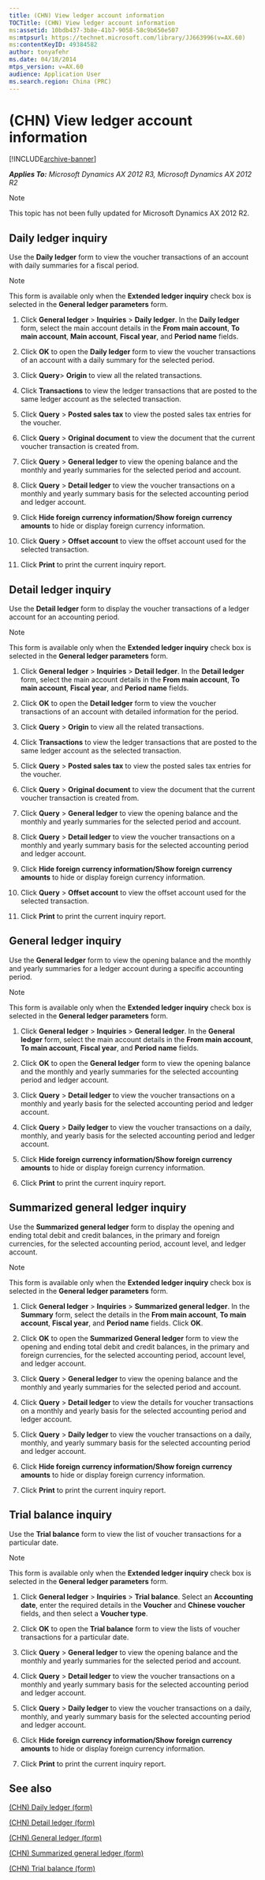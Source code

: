 ```yaml
---
title: (CHN) View ledger account information
TOCTitle: (CHN) View ledger account information
ms:assetid: 10bdb437-3b8e-41b7-9058-58c9b650e507
ms:mtpsurl: https://technet.microsoft.com/library/JJ663996(v=AX.60)
ms:contentKeyID: 49384582
author: tonyafehr
ms.date: 04/18/2014
mtps_version: v=AX.60
audience: Application User
ms.search.region: China (PRC)
---
```


# (CHN) View ledger account information 


[!INCLUDE[archive-banner](includes/archive-banner.md)]


_**Applies To:** Microsoft Dynamics AX 2012 R3, Microsoft Dynamics AX 2012 R2_


> [!NOTE]
> <P>This topic has not been fully updated for Microsoft Dynamics AX 2012 R2.</P>



## Daily ledger inquiry

Use the **Daily ledger** form to view the voucher transactions of an account with daily summaries for a fiscal period.


> [!NOTE]
> <P>This form is available only when the <STRONG>Extended ledger inquiry</STRONG> check box is selected in the <STRONG>General ledger parameters</STRONG> form.</P>



1.  Click **General ledger** \> **Inquiries** \> **Daily ledger**. In the **Daily ledger** form, select the main account details in the **From main account**, **To main account**, **Main account**, **Fiscal year**, and **Period name** fields.

2.  Click **OK** to open the **Daily ledger** form to view the voucher transactions of an account with a daily summary for the selected period.

3.  Click **Query**\> **Origin** to view all the related transactions.

4.  Click **Transactions** to view the ledger transactions that are posted to the same ledger account as the selected transaction.

5.  Click **Query** \> **Posted sales tax** to view the posted sales tax entries for the voucher.

6.  Click **Query** \> **Original document** to view the document that the current voucher transaction is created from.

7.  Click **Query** \> **General ledger** to view the opening balance and the monthly and yearly summaries for the selected period and account.

8.  Click **Query** \> **Detail ledger** to view the voucher transactions on a monthly and yearly summary basis for the selected accounting period and ledger account.

9.  Click **Hide foreign currency information/Show foreign currency amounts** to hide or display foreign currency information.

10. Click **Query** \> **Offset account** to view the offset account used for the selected transaction.

11. Click **Print** to print the current inquiry report.

## Detail ledger inquiry

Use the **Detail ledger** form to display the voucher transactions of a ledger account for an accounting period.


> [!NOTE]
> <P>This form is available only when the <STRONG>Extended ledger inquiry</STRONG> check box is selected in the <STRONG>General ledger parameters</STRONG> form.</P>



1.  Click **General ledger** \> **Inquiries** \> **Detail ledger**. In the **Detail ledger** form, select the main account details in the **From main account**, **To main account**, **Fiscal year**, and **Period name** fields.

2.  Click **OK** to open the **Detail ledger** form to view the voucher transactions of an account with detailed information for the period.

3.  Click **Query** \> **Origin** to view all the related transactions.

4.  Click **Transactions** to view the ledger transactions that are posted to the same ledger account as the selected transaction.

5.  Click **Query** \> **Posted sales tax** to view the posted sales tax entries for the voucher.

6.  Click **Query** \> **Original document** to view the document that the current voucher transaction is created from.

7.  Click **Query** \> **General ledger** to view the opening balance and the monthly and yearly summaries for the selected period and account.

8.  Click **Query** \> **Detail ledger** to view the voucher transactions on a monthly and yearly summary basis for the selected accounting period and ledger account.

9.  Click **Hide foreign currency information/Show foreign currency amounts** to hide or display foreign currency information.

10. Click **Query** \> **Offset account** to view the offset account used for the selected transaction.

11. Click **Print** to print the current inquiry report.

## General ledger inquiry

Use the **General ledger** form to view the opening balance and the monthly and yearly summaries for a ledger account during a specific accounting period.


> [!NOTE]
> <P>This form is available only when the <STRONG>Extended ledger inquiry</STRONG> check box is selected in the <STRONG>General ledger parameters</STRONG> form.</P>



1.  Click **General ledger** \> **Inquiries** \> **General ledger**. In the **General ledger** form, select the main account details in the **From main account**, **To main account**, **Fiscal year**, and **Period name** fields.

2.  Click **OK** to open the **General ledger** form to view the opening balance and the monthly and yearly summaries for the selected accounting period and ledger account.

3.  Click **Query** \> **Detail ledger** to view the voucher transactions on a monthly and yearly basis for the selected accounting period and ledger account.

4.  Click **Query** \> **Daily ledger** to view the voucher transactions on a daily, monthly, and yearly basis for the selected accounting period and ledger account.

5.  Click **Hide foreign currency information/Show foreign currency amounts** to hide or display foreign currency information.

6.  Click **Print** to print the current inquiry report.

## Summarized general ledger inquiry

Use the **Summarized general ledger** form to display the opening and ending total debit and credit balances, in the primary and foreign currencies, for the selected accounting period, account level, and ledger account.


> [!NOTE]
> <P>This form is available only when the <STRONG>Extended ledger inquiry</STRONG> check box is selected in the <STRONG>General ledger parameters</STRONG> form.</P>



1.  Click **General ledger** \> **Inquiries** \> **Summarized general ledger**. In the **Summary** form, select the details in the **From main account**, **To main account**, **Fiscal year**, and **Period name** fields. Click **OK**.

2.  Click **OK** to open the **Summarized General ledger** form to view the opening and ending total debit and credit balances, in the primary and foreign currencies, for the selected accounting period, account level, and ledger account.

3.  Click **Query** \> **General ledger** to view the opening balance and the monthly and yearly summaries for the selected period and account.

4.  Click **Query** \> **Detail ledger** to view the details for voucher transactions on a monthly and yearly basis for the selected accounting period and ledger account.

5.  Click **Query** \> **Daily ledger** to view the voucher transactions on a daily, monthly, and yearly summary basis for the selected accounting period and ledger account.

6.  Click **Hide foreign currency information/Show foreign currency amounts** to hide or display foreign currency information.

7.  Click **Print** to print the current inquiry report.

## Trial balance inquiry

Use the **Trial balance** form to view the list of voucher transactions for a particular date.


> [!NOTE]
> <P>This form is available only when the <STRONG>Extended ledger inquiry</STRONG> check box is selected in the <STRONG>General ledger parameters</STRONG> form.</P>



1.  Click **General ledger** \> **Inquiries** \> **Trial balance**. Select an **Accounting date**, enter the required details in the **Voucher** and **Chinese voucher** fields, and then select a **Voucher type**.

2.  Click **OK** to open the **Trial balance** form to view the lists of voucher transactions for a particular date.

3.  Click **Query** \> **General ledger** to view the opening balance and the monthly and yearly summaries for the selected period and account.

4.  Click **Query** \> **Detail ledger** to view the voucher transactions on a monthly and yearly summary basis for the selected accounting period and ledger account.

5.  Click **Query** \> **Daily ledger** to view the voucher transactions on a daily, monthly, and yearly summary basis for the selected accounting period and ledger account.

6.  Click **Hide foreign currency information/Show foreign currency amounts** to hide or display foreign currency information.

7.  Click **Print** to print the current inquiry report.

## See also

[(CHN) Daily ledger (form)](https://technet.microsoft.com/library/jj664083\(v=ax.60\))

[(CHN) Detail ledger (form)](https://technet.microsoft.com/library/jj664044\(v=ax.60\))

[(CHN) General ledger (form)](https://technet.microsoft.com/library/jj664084\(v=ax.60\))

[(CHN) Summarized general ledger (form)](https://technet.microsoft.com/library/jj664080\(v=ax.60\))

[(CHN) Trial balance (form)](https://technet.microsoft.com/library/jj664069\(v=ax.60\))

  


